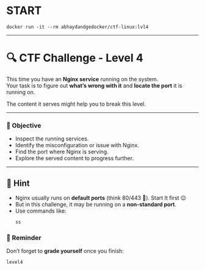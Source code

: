 # START
```
docker run -it --rm abhaydandgedocker/ctf-linux:lvl4
```


---
# 🔍 CTF Challenge - Level 4

This time you have an **Nginx service** running on the system.  
Your task is to figure out **what’s wrong with it** and **locate the port** it is running on.  

The content it serves might help you to break this level.  

---

### 🎯 Objective  
- Inspect the running services.  
- Identify the misconfiguration or issue with Nginx.  
- Find the port where Nginx is serving.  
- Explore the served content to progress further.  

---
## 🔑 Hint  

- Nginx usually runs on **default ports** (think 80/443 👀).  Start It first 😉
- But in this challenge, it may be running on a **non-standard port**.  
- Use commands like:  
  ```bash
  ss 

### 📌 Reminder  
Don’t forget to **grade yourself** once you finish:  

```bash
level4 
```
